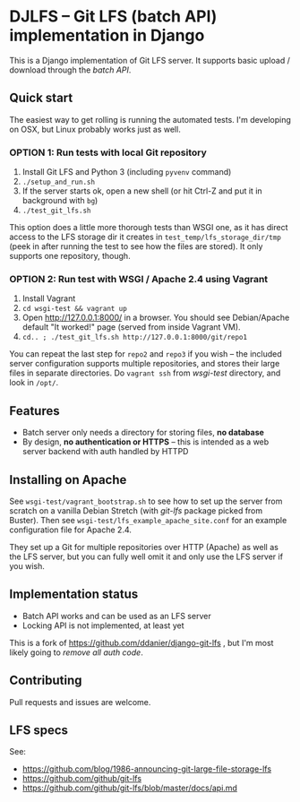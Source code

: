 # DJLFS – Git LFS (batch API) implementation in Django

This is a Django implementation of Git LFS server. It supports basic upload / download through the _batch API_.

## Quick start

The easiest way to get rolling is running the automated tests. I'm developing on OSX, but Linux probably works just as well.

### OPTION 1: Run tests with local Git repository

1. Install Git LFS and Python 3 (including `pyvenv` command)
2. `./setup_and_run.sh`
3. If the server starts ok, open a new shell (or hit Ctrl-Z and put it in background with `bg`)
4. `./test_git_lfs.sh`

This option does a little more thorough tests than WSGI one, as it has direct access to the LFS storage dir it creates in `test_temp/lfs_storage_dir/tmp` (peek in after running the test to see how the files are stored). It only supports one repository, though.

### OPTION 2: Run test with WSGI / Apache 2.4 using Vagrant

1. Install Vagrant
2. `cd wsgi-test && vagrant up`
3. Open http://127.0.0.1:8000/ in a browser. You should see Debian/Apache default "It worked!" page (served from inside Vagrant VM).
4. `cd.. ; ./test_git_lfs.sh http://127.0.0.1:8000/git/repo1`

You can repeat the last step for `repo2` and `repo3` if you wish – the included server configuration supports multiple repositories, and stores their large files in separate directories. Do `vagrant ssh` from _wsgi-test_ directory, and look in `/opt/`.

## Features

* Batch server only needs a directory for storing files, **no database**
* By design, **no authentication or HTTPS** – this is intended as a web server backend with auth handled by HTTPD

## Installing on Apache

See `wsgi-test/vagrant_bootstrap.sh` to see how to set up the server from scratch on a vanilla Debian Stretch (with _git-lfs_ package picked from Buster). Then see `wsgi-test/lfs_example_apache_site.conf` for an example configuration file for Apache 2.4.

They set up a Git for multiple repositories over HTTP (Apache) as well as the LFS server, but you can fully well omit it and only use the LFS server if you wish.

## Implementation status

* Batch API works and can be used as an LFS server
* Locking API is not implemented, at least yet

This is a fork of https://github.com/ddanier/django-git-lfs , but I'm most likely going to *remove all auth code*.

## Contributing

Pull requests and issues are welcome.

## LFS specs

See:

* https://github.com/blog/1986-announcing-git-large-file-storage-lfs
* https://github.com/github/git-lfs
* https://github.com/github/git-lfs/blob/master/docs/api.md
